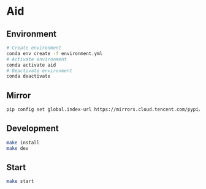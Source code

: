 # Aid

## Environment

```bash
# Create environment
conda env create -f environment.yml
# Activate environment
conda activate aid
# Deactivate environment
conda deactivate
```

## Mirror

```bash
pip config set global.index-url https://mirrors.cloud.tencent.com/pypi/simple
```

## Development

```bash
make install
make dev
```

## Start

```bash
make start
```
